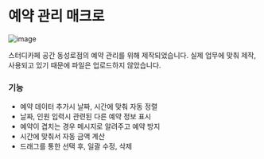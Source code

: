 # 예약 관리 매크로
![image](https://user-images.githubusercontent.com/66747535/100094069-cd0e3100-2e9b-11eb-8c77-5aa80bd52ab4.png)

스터디카페 공간 동성로점의 예약 관리를 위해 제작되었습니다.
실제 업무에 맞춰 제작, 사용되고 있기 때문에 파일은 업로드하지 않았습니다.

### 기능
- 예약 데이터 추가시 날짜, 시간에 맞춰 자동 정렬
- 날짜, 인원 입력시 관련된 다른 예약 정보 표시
- 예약이 겹치는 경우 메시지로 알려주고 예약 방지
- 시간에 맞춰서 자동 금액 계산
- 드래그를 통한 선택 후, 일괄 수정, 삭제

